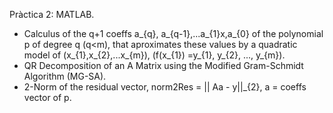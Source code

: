 Pràctica 2: 
MATLAB. 
- Calculus of the q+1 coeffs a_{q}, a_{q-1},...a_{1}x,a_{0} of the polynomial p of degree q (q<m), that aproximates these values by a quadratic model of (x_{1},x_{2},...x_{m}), (f(x_{1}) =y_{1}, y_{2}, ..., y_{m}).
- QR Decomposition of an A Matrix using the Modified Gram-Schmidt Algorithm (MG-SA).
- 2-Norm of the residual vector, norm2Res = || Aa - y||_{2}, a = coeffs vector of p.
